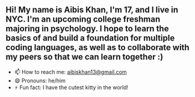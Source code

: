 ## Hi! My name is Aibis Khan, I'm 17, and I live in NYC. I'm an upcoming college freshman majoring in psychology. I hope to learn the basics of and build a foundation for multiple coding languages, as well as to collaborate with my peers so that we can learn together :)


- 📫 How to reach me: aibiskhan13@gmail.com
- 😄 Pronouns: he/him
- ⚡ Fun fact: I have the cutest kitty in the world!


